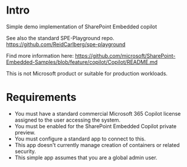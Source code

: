 # Intro

Simple demo implementation of SharePoint Embedded copilot

See also the standard SPE-Playground repo. https://github.com/ReidCarlberg/spe-playground

Find more information here: https://github.com/microsoft/SharePoint-Embedded-Samples/blob/feature/copilot/Copilot/README.md 

This is not Microsoft product or suitable for production workloads.

# Requirements

* You must have a standard commercial Microsoft 365 Copilot license assigned to the user accessing the system.
* You must be enabled for the SharePoint Embedded Copilot private preview.
* You must configure a standard app to connect to this.
* This app doesn't currently manage creation of containers or related security.
* This simple app assumes that you are a global admin user.



